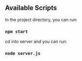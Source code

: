 ## Available Scripts

In the project directory, you can run:

### `npm start`

cd into server and you can run:
### `node server.js`


